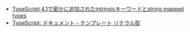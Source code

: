 - [TypeScript 4.1で密かに追加されたintrinsicキーワードとstring mapped types](https://zenn.dev/uhyo/articles/typescript-intrinsic)
- [TypeScript: ドキュメント - テンプレート リテラル型](https://www.typescriptlang.org/docs/handbook/2/template-literal-types.html)
